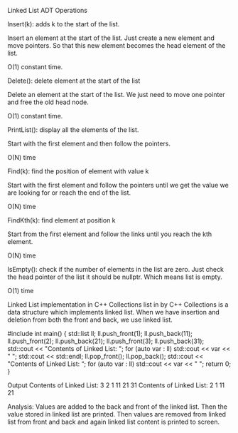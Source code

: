 Linked List ADT Operations

Insert(k): adds k to the start of the list.

Insert an element at the start of the list. Just create a new element and move pointers. So that this new element becomes the head element of the list.

O(1) constant time.

Delete(): delete element at the start of the list

Delete an element at the start of the list. We just need to move one pointer and free the old head node.

O(1) constant time.

PrintList(): display all the elements of the list.

Start with the first element and then follow the pointers.

O(N) time

Find(k): find the position of element with value k

Start with the first element and follow the pointers until we get the value we are looking for or reach the end of the list.

O(N) time

FindKth(k): find element at position k

Start from the first element and follow the links until you reach the kth element.

O(N) time

IsEmpty(): check if the number of elements in the list are zero.
Just check the head pointer of the list it should be nullptr. Which means list is
empty.

O(1) time






Linked List implementation in C++ Collections list<E> in by C++ Collections is a data structure which implements linked list.
When we have insertion and deletion from both the front and back, we use linked list.

#include <list>
int main()
{
  std::list<int> ll;
  ll.push_front(1);
  ll.push_back(11);
  ll.push_front(2);
  ll.push_back(21);
  ll.push_front(3);
  ll.push_back(31);
  std::cout << "Contents of Linked List: ";
  for (auto var : ll)
  std::cout << var << " ";
  std::cout << std::endl;
  ll.pop_front();
  ll.pop_back();
  std::cout << "Contents of Linked List: “;
  for (auto var : ll)
  std::cout << var << " ";
  return 0;
}

Output
Contents of Linked List: 3 2 1 11 21 31
Contents of Linked List: 2 1 11 21

Analysis:
Values are added to the back and front of the linked list. Then the value stored in linked list are printed. Then values are removed from linked list from front and back and again linked list content is printed to screen.
